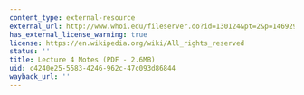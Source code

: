 ```yaml
---
content_type: external-resource
external_url: http://www.whoi.edu/fileserver.do?id=130124&pt=2&p=146929
has_external_license_warning: true
license: https://en.wikipedia.org/wiki/All_rights_reserved
status: ''
title: Lecture 4 Notes (PDF - 2.6MB)
uid: c4240e25-5583-4246-962c-47c093d86844
wayback_url: ''
---
```

